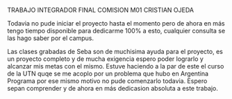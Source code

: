 TRABAJO INTEGRADOR FINAL 
COMISION M01 CRISTIAN OJEDA

Todavia no pude iniciar el proyecto hasta el momento pero de ahora en más tengo tiempo disponible para dedicarme 100% a esto, cualquier consulta se las hago saber por el campus. 

Las clases grabadas de Seba son de muchisima ayuda para el proyecto, es un proyecto completo y de mucha exigencia espero poder lograrlo y alcanzar mis metas con el mismo. Estuve haciendo a la par de este el curso de la UTN quqe se me acoplo por un problema que hubo en Argentina Programa por ese mismo motivo no pude comenzarlo todavia. Espero sepan comprender y de ahora en más dedicasion absoluta a este trabajo.